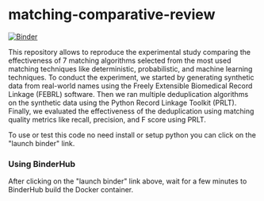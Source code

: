 # matching-comparative-review

[![Binder](https://mybinder.org/badge_logo.svg)](https://mybinder.org/v2/gh/mayerantoine/matching-comparative-review/master)

This repository allows to reproduce the experimental study comparing the effectiveness of 7 matching algorithms selected from the most used matching techniques like deterministic, probabilistic, and machine learning techniques. To conduct the experiment, we started by generating synthetic data from real-world names using the Freely Extensible Biomedical Record Linkage (FEBRL) software. Then we ran multiple deduplication algorithms on the synthetic data using the Python Record Linkage Toolkit (PRLT). Finally, we evaluated the effectiveness of the deduplication using matching quality metrics like recall, precision, and F score using PRLT.

To use or test this code no need install or setup python you can click on the "launch binder" link.

### Using BinderHub
After clicking on the "launch binder" link above, wait for a few minutes to BinderHub build the Docker container.